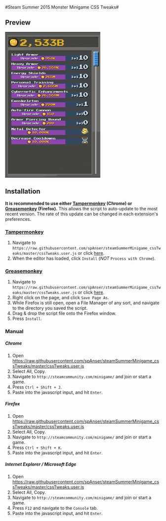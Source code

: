 #Steam Summer 2015 Monster Minigame CSS Tweaks#

## Preview ##

![preview](https://raw.githubusercontent.com/spAnser/steamSummerMinigame_cssTweaks/master/preview.png)

## Installation ##
**It is recommended to use either [Tampermonkey](https://chrome.google.com/webstore/detail/tampermonkey/dhdgffkkebhmkfjojejmpbldmpobfkfo?hl=en) (Chrome) or [Greasemonkey](https://addons.mozilla.org/en-us/firefox/addon/greasemonkey/) (Firefox).** This allows the script to auto-update to the most recent version. The rate of this update can be changed in each extension's preferences.

### [Tampermonkey](https://chrome.google.com/webstore/detail/tampermonkey/dhdgffkkebhmkfjojejmpbldmpobfkfo?hl=en) ###

1. Navigate to `https://raw.githubusercontent.com/spAnser/steamSummerMinigame_cssTweaks/master/cssTweaks.user.js` or click [here](https://raw.githubusercontent.com/spAnser/steamSummerMinigame_cssTweaks/master/cssTweaks.user.js).
2. When the editor has loaded, click `Install` (*NOT* `Process with Chrome`).

### [Greasemonkey](https://addons.mozilla.org/en-us/firefox/addon/greasemonkey/) ###

1. Navigate to `https://raw.githubusercontent.com/spAnser/steamSummerMinigame_cssTweaks/master/cssTweaks.user.js` or click [here](https://raw.githubusercontent.com/spAnser/steamSummerMinigame_cssTweaks/master/cssTweaks.user.js).
2. Right click on the page, and click `Save Page As`.
3. While Firefox is still open, open a File Manager of any sort, and navigate to the directory you saved the script.
4. Drag & drop the script file onto the Firefox window.
5. Press `Install`.

### Manual ###

##### Chrome #####
1. Open https://raw.githubusercontent.com/spAnser/steamSummerMinigame_cssTweaks/master/cssTweaks.user.js
2. Select All, Copy.
3. Navigate to `http://steamcommunity.com/minigame/` and join or start a game.
4. Press `Ctrl + Shift + J`.
5. Paste into the javascript input, and hit `Enter`.

##### Firefox #####
1. Open https://raw.githubusercontent.com/spAnser/steamSummerMinigame_cssTweaks/master/cssTweaks.user.js
2. Select All, Copy.
3. Navigate to `http://steamcommunity.com/minigame/` and join or start a game.
4. Press `Ctrl + Shift + K`.
5. Paste into the javascript input, and hit `Enter`.

##### Internet Explorer / Microsoft Edge #####
1. Open https://raw.githubusercontent.com/spAnser/steamSummerMinigame_cssTweaks/master/cssTweaks.user.js
2. Select All, Copy.
3. Navigate to `http://steamcommunity.com/minigame/` and join or start a game.
4. Press `F12` and navigate to the `Console` tab.
5. Paste into the javascript input, and hit `Enter`.